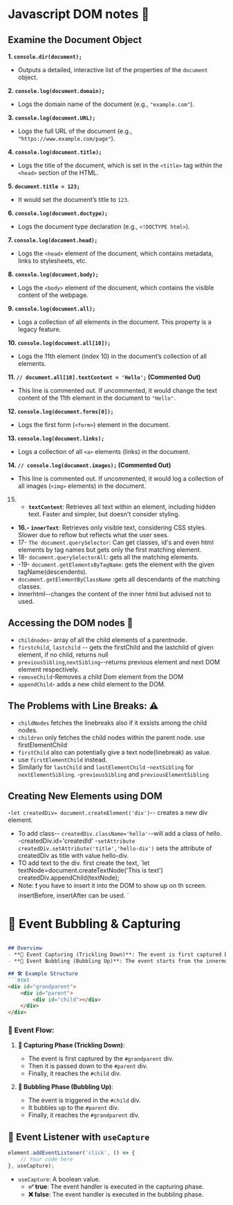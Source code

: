 
# Javascript DOM notes :robot:

## **Examine the Document Object**

 **1. `console.dir(document);`**
- Outputs a detailed, interactive list of the properties of the `document` object.

 **2. `console.log(document.domain);`**
- Logs the domain name of the document (e.g., `"example.com"`).

 **3. `console.log(document.URL);`**
- Logs the full URL of the document (e.g., `"https://www.example.com/page"`).

 **4. `console.log(document.title);`**
- Logs the title of the document, which is set in the `<title>` tag within the `<head>` section of the HTML.

 **5. `document.title = 123;`**
-  It would set the document’s title to `123`.

 **6. `console.log(document.doctype);`**
- Logs the document type declaration (e.g., `<!DOCTYPE html>`).

 **7. `console.log(document.head);`**
- Logs the `<head>` element of the document, which contains metadata, links to stylesheets, etc.

 **8. `console.log(document.body);`**
- Logs the `<body>` element of the document, which contains the visible content of the webpage.

**9. `console.log(document.all);`**
- Logs a collection of all elements in the document. This property is a legacy feature.

 **10. `console.log(document.all[10]);`**
- Logs the 11th element (index 10) in the document’s collection of all elements.

 **11. `// document.all[10].textContent = 'Hello';` (Commented Out)**
- This line is commented out. If uncommented, it would change the text content of the 11th element in the document to `"Hello"`.

**12. `console.log(document.forms[0]);`**
- Logs the first form (`<form>`) element in the document.

**13. `console.log(document.links);`**
- Logs a collection of all `<a>` elements (links) in the document.

 **14. `// console.log(document.images);` (Commented Out)**
- This line is commented out. If uncommented, it would log a collection of all images (`<img>` elements) in the document.

 15. -   **`textContent`**: Retrieves all text within an element, including hidden text. Faster and simpler, but doesn't consider styling.
 -   **16.- `innerText`**: Retrieves only visible text, considering CSS styles. Slower due to reflow but reflects what the user sees.
 - 17- `The document.querySelector`: Can get classes, id's and even html elements by tag names but gets only the first matching element.
 - 18- `document.querySelectorAll`: gets all the matching elements.
 - -19- `document.getElementsByTagName`: gets the element with the given tagName(descendents). 
 - `document.getElementByClassName` :gets all descendants of the matching classes.
 - Innerhtml--changes the content of the inner html but advised not to used.
 ## Accessing the DOM nodes :leaves:
 - `childnodes`- array of all the child elements of a parentnode.
 - `firstchild`, `lastchild` -- gets the firstChild and the lastchild of given element, if no child, returns null
 - `previousSibling`,`nextSibling`--returns previous element and next DOM element respectively.
 - `removeChild`-Removes a child Dom element from the DOM
 - `appendChild`- adds a new child element to the DOM.
 
 ##     The Problems with Line Breaks: :warning:
 - `childNodes` fetches the linebreaks also if it exsists among the child nodes.
 - `children` only fetches the child nodes within the parent node.
   use  firstElementChild
- `firstChild` also can potentially give a text node(linebreak) as value.
- use `firstElementChild` instead.
- Similarly for `lastChild` and `lastElementChild`
-`nextSibling` for `nextElementSibling`.
-`previousSibling` and `previousElementSibling`

## Creating New Elements using DOM
-`let createdDiv= document.createElement('div')`-- creates a new div element.
- To add class-- `createdDiv.className='hello'`--will add a class of hello.
-createdDiv.id='createdId'
-`setAttribute` `createdDiv.setAttribute('title','hello-div')` sets the attribute of createdDiv as title with value hello-div.
- TO add text to the div. first create the text, `let textNode=document.createTextNode('This is text')
createdDiv.appendChild(textNode);
- Note: :exclamation: you have to insert it into the DOM to show up on th screen.
insertBefore, insertAfter can be used.
`


# 🌟 Event Bubbling & Capturing


```markdown

## Overview
- **🔽 Event Capturing (Trickling Down)**: The event is first captured by the outermost element and propagated to the element where the event is triggered.
- **🔼 Event Bubbling (Bubbling Up)**: The event starts from the innermost event triggered element and bubbles up to the outermost element.

## 🛠️ Example Structure
```html
<div id="grandparent">
    <div id="parent">
        <div id="child"></div>
    </div>
</div>
```

### 🔄 Event Flow:
1. **🔽 Capturing Phase (Trickling Down)**:
    - The event is first captured by the `#grandparent` div.
    - Then it is passed down to the `#parent` div.
    - Finally, it reaches the `#child` div.

2. **🔼 Bubbling Phase (Bubbling Up)**:
    - The event is triggered in the `#child` div.
    - It bubbles up to the `#parent` div.
    - Finally, it reaches the `#grandparent` div.

## 📝 Event Listener with `useCapture`
```javascript
element.addEventListener('click', () => {
    // Your code here
}, useCapture);
```
- `useCapture`: A boolean value.
    - **✅ true**: The event handler is executed in the capturing phase.
    - **❌ false**: The event handler is executed in the bubbling phase.
```


